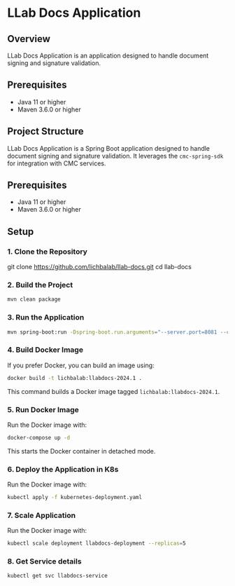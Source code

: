 
# LLab Docs Application

## Overview
LLab Docs Application is an application designed to handle document signing and signature validation. 

## Prerequisites
- Java 11 or higher
- Maven 3.6.0 or higher

## Project Structure
LLab Docs Application is a Spring Boot application designed to handle document signing and signature validation. It leverages the `cmc-spring-sdk` for integration with CMC services.

## Prerequisites
- Java 11 or higher
- Maven 3.6.0 or higher

## Setup

### 1. Clone the Repository
git clone https://github.com/lichbalab/llab-docs.git
cd llab-docs

### 2. Build the Project

```bash
mvn clean package
```

### 3. Run the Application

```bash
mvn spring-boot:run -Dspring-boot.run.arguments="--server.port=8081 --cmc.sdk.base-url=http://localhost:8080"
```

### 4. Build Docker Image
If you prefer Docker, you can build an image using:
```bash
docker build -t lichbalab:llabdocs-2024.1 .
```
This command builds a Docker image tagged `lichbalab:llabdocs-2024.1`.

### 5. Run Docker Image
Run the Docker image with:
```bash
docker-compose up -d
```
This starts the Docker container in detached mode.

### 6. Deploy the Application in K8s
Run the Docker image with:
```bash
kubectl apply -f kubernetes-deployment.yaml 
```

### 7. Scale Application
Run the Docker image with:
```bash
kubectl scale deployment llabdocs-deployment --replicas=5 
```

### 8. Get Service details 
```bash
kubectl get svc llabdocs-service
```
